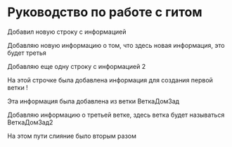 # Руководство по работе с гитом

Добавил новую строку с информацией

Добавляю новую информацию о том, что здесь новая информация, это будет третья

Добавляю еще одну строку с информацией 2

На этой строчке была добавлена информация для создания первой ветки !

Эта информация была добавлена из ветки ВеткаДомЗад

Добавляю информацию о третьей ветке, здесь ветка будет называться ВеткаДомЗад2

На этом пути слияние было вторым разом
